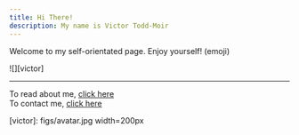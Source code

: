 ```yaml
---
title: Hi There!
description: My name is Victor Todd-Moir
---
```


<a id="tophome"></a>
Welcome to my self-orientated page. Enjoy yourself! (emoji)

![][victor]

---

To read about me, [click here](pages/about.md)  
To contact me, [click here](pages/contact.md)


[victor]: figs/avatar.jpg width=200px
